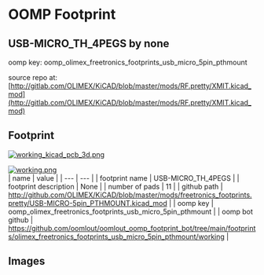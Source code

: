 # OOMP Footprint  
## USB-MICRO_TH_4PEGS  by none  
  
oomp key: oomp_olimex_freetronics_footprints_usb_micro_5pin_pthmount  
  
source repo at: [http://gitlab.com/OLIMEX/KiCAD/blob/master/mods/RF.pretty/XMIT.kicad_mod](http://gitlab.com/OLIMEX/KiCAD/blob/master/mods/RF.pretty/XMIT.kicad_mod)  
## Footprint  
  
[![working_kicad_pcb_3d.png](working_kicad_pcb_3d_600.png)](working_kicad_pcb_3d.png)  
  
[![working.png](working_600.png)](working.png)  
| name | value | 
| --- | --- | 
| footprint name | USB-MICRO_TH_4PEGS | 
| footprint description | None | 
| number of pads | 11 | 
| github path | http://github.com/OLIMEX/KiCAD/blob/master/mods/freetronics_footprints.pretty/USB-MICRO-5pin_PTHMOUNT.kicad_mod | 
| oomp key | oomp_olimex_freetronics_footprints_usb_micro_5pin_pthmount | 
| oomp bot github | https://github.com/oomlout/oomlout_oomp_footprint_bot/tree/main/footprints/olimex_freetronics_footprints_usb_micro_5pin_pthmount/working | 
## Images  
